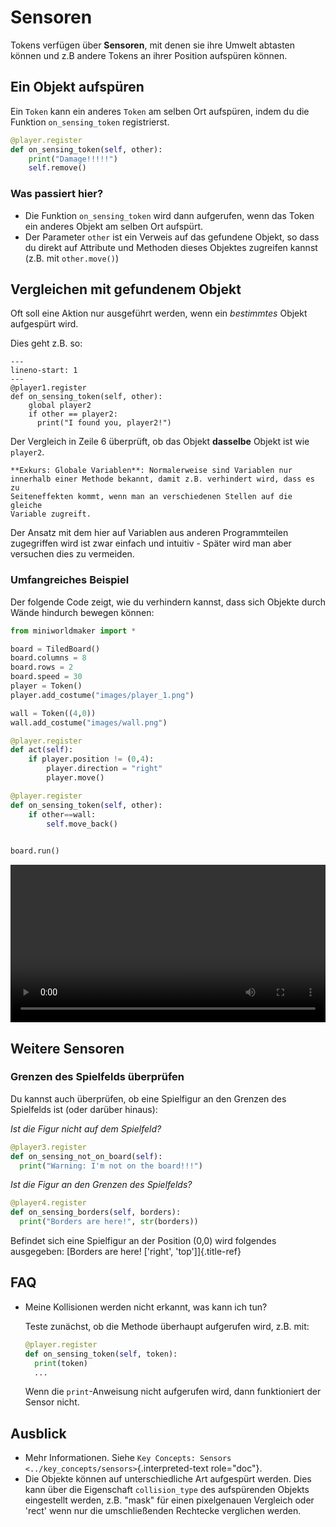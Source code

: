 # Sensoren

Tokens verfügen über **Sensoren**, mit denen sie ihre Umwelt abtasten 
können und z.B andere Tokens an ihrer Position aufspüren können.

## Ein Objekt aufspüren

Ein `Token` kann ein anderes `Token` am selben Ort aufspüren, indem du die 
Funktion `on_sensing_token` registrierst.

```python
@player.register
def on_sensing_token(self, other):
    print("Damage!!!!!")
    self.remove()
```

### Was passiert hier?

* Die Funktion `on_sensing_token` wird dann aufgerufen, wenn das Token
    ein anderes Objekt am selben Ort aufspürt.
* Der Parameter `other` ist ein Verweis auf das gefundene Objekt, so
    dass du direkt auf Attribute und Methoden dieses Objektes zugreifen
    kannst (z.B. mit `other.move()`)

## Vergleichen mit gefundenem Objekt

Oft soll eine Aktion nur ausgeführt werden, wenn ein *bestimmtes* Objekt
aufgespürt wird.

Dies geht z.B. so:

```{code-block} python
---
lineno-start: 1
---
@player1.register
def on_sensing_token(self, other):
    global player2
    if other == player2:
      print("I found you, player2!")
```

Der Vergleich in Zeile 6 überprüft, ob das Objekt **dasselbe** Objekt
ist wie `player2`.

```{note}
**Exkurs: Globale Variablen**: Normalerweise sind Variablen nur
innerhalb einer Methode bekannt, damit z.B. verhindert wird, dass es zu
Seiteneffekten kommt, wenn man an verschiedenen Stellen auf die gleiche
Variable zugreift.
```

Der Ansatz mit dem hier auf Variablen aus anderen Programmteilen
zugegriffen wird ist zwar einfach und intuitiv - Später wird man aber
versuchen dies zu vermeiden.

### Umfangreiches Beispiel

Der folgende Code zeigt, wie du verhindern kannst, dass sich Objekte durch Wände hindurch bewegen können:

```python
from miniworldmaker import *

board = TiledBoard()
board.columns = 8
board.rows = 2
board.speed = 30
player = Token()
player.add_costume("images/player_1.png")

wall = Token((4,0))
wall.add_costume("images/wall.png")

@player.register
def act(self):
    if player.position != (0,4):
        player.direction = "right"
        player.move()

@player.register
def on_sensing_token(self, other):
    if other==wall:
        self.move_back()
    

board.run()
```

 <video controls loop width=100%>
  <source src="../_static/wall.webm" type="video/webm">
  Your browser does not support the video tag.
</video> 

## Weitere Sensoren

### Grenzen des Spielfelds überprüfen

Du kannst auch überprüfen, ob eine Spielfigur an den Grenzen des
Spielfelds ist (oder darüber hinaus):

*Ist die Figur nicht auf dem Spielfeld?*

```python
@player3.register
def on_sensing_not_on_board(self):
  print("Warning: I'm not on the board!!!")
```

*Ist die Figur an den Grenzen des Spielfelds?*

```python
@player4.register
def on_sensing_borders(self, borders):
  print("Borders are here!", str(borders))
```

Befindet sich eine Spielfigur an der Position (0,0) wird folgendes
ausgegeben: [Borders are here! \[\'right\', \'top\'\]]{.title-ref}

## FAQ

-   Meine Kollisionen werden nicht erkannt, was kann ich tun?

    Teste zunächst, ob die Methode überhaupt aufgerufen wird, z.B. mit:

    ``` python
    @player.register
    def on_sensing_token(self, token):
      print(token)
      ...
    ```

    Wenn die `print`-Anweisung nicht aufgerufen wird, dann funktioniert
    der Sensor nicht.

## Ausblick

* Mehr Informationen. Siehe
    `Key Concepts: Sensors <../key_concepts/sensors>`{.interpreted-text
    role="doc"}.
* Die Objekte können auf unterschiedliche Art aufgespürt werden. Dies
    kann über die Eigenschaft `collision_type` des aufspürenden Objekts
    eingestellt werden, z.B. \"mask\" für einen pixelgenauen Vergleich
    oder \'rect\' wenn nur die umschließenden Rechtecke verglichen
    werden.
